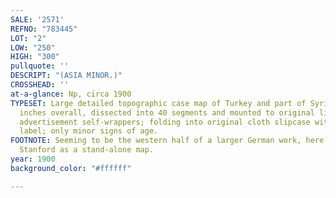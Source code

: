 ```yaml
---
SALE: '2571'
REFNO: "783445"
LOT: "2"
LOW: "250"
HIGH: "300"
pullquote: ''
DESCRIPT: "(ASIA MINOR.)"
CROSSHEAD: ''
at-a-glance: Np, circa 1900
TYPESET: Large detailed topographic case map of Turkey and part of Syria. 31½x46¼
  inches overall, dissected into 40 segments and mounted to original linen with printed
  advertisement self-wrappers; folding into original cloth slipcase with Edward Stanford
  label; only minor signs of age.
FOOTNOTE: Seeming to be the western half of a larger German work, here issued by Edward
  Stanford as a stand-alone map.
year: 1900
background_color: "#ffffff"

---
```

